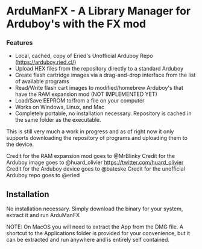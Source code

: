 # ArduManFX - A Library Manager for Arduboy's with the FX mod

### Features

- Local, cached, copy of Eried's Unofficial Arduboy Repo (https://arduboy.ried.cl/)
- Upload HEX files from the repository directly to a standard Arduboy
- Create flash cartridge images via a drag-and-drop interface from the list of available programs
- Read/Write flash cart images to modified/homebrew Arduboy's that have the RAM expansion mod (NOT IMPLEMENTED YET)
- Load/Save EEPROM to/from a file on your computer
- Works on Windows, Linux, and Mac
- Completely portable, no installation necessary. Repository is cached in the same folder as the executable.

This is still very much a work in progress and as of right now it only supports downloading the repository of programs and uploading them to the device.

Credit for the RAM expansion mod goes to @MrBlinky
Credit for the Arduboy image goes to @huard_olivier https://twitter.com/huard_olivier
Credit for the Arduboy device goes to @bateske
Credit for the unofficial Arduboy repo goes to @eried

## Installation
No installation necessary. Simply download the binary for your system, extract it and run ArduManFX

NOTE: On MacOS you will need to extract the App from the DMG file. A shortcut to the Applications
folder is provided for your convenience, but it can be extracted and run anywhere and is entirely self contained.
